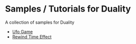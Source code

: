 # Samples / Tutorials for Duality
A collection of samples for Duality

- [Ufo Game](https://github.com/ChristianGreiner/duality-samples/tree/master/UfoGame)
- [Rewind Time Effect](https://github.com/ChristianGreiner/duality-samples/tree/master/RewindTimeEffect)
